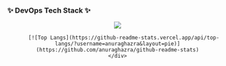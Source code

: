 <div>
    <h3>✨ DevOps Tech Stack ✨</h3>
    <div align="center">
        <img src="https://img.shields.io/badge/kubernetes-#326CE5.svg?style=for-the-badge&logo=kubernetes&logoColor=white" />
        
        [![Top Langs](https://github-readme-stats.vercel.app/api/top-langs/?username=anuraghazra&layout=pie)](https://github.com/anuraghazra/github-readme-stats)
    </div>
</div>